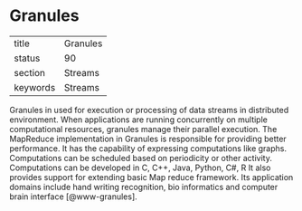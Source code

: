 # Granules


|          |          |
| -------- | -------- |
| title    | Granules | 
| status   | 90       |
| section  | Streams  |
| keywords | Streams  |



Granules in used for execution or processing of data streams in
distributed environment.  When applications are running concurrently
on multiple computational resources, granules manage their parallel
execution.  The MapReduce implementation in Granules is responsible
for providing better performance. It has the capability of expressing
computations like graphs.  Computations can be scheduled based on
periodicity or other activity.  Computations can be developed in C,
C++, Java, Python, C\#, R It also provides support for extending basic
Map reduce framework.  Its application domains include hand writing
recognition, bio informatics and computer brain
interface [@www-granules].

